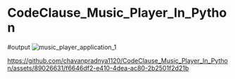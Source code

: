 # CodeClause_Music_Player_In_Python
#output
![music_player_application_1](https://github.com/chavanpradnya1120/CodeClause_Music_Player_In_Python/assets/89026631/43741de2-fd87-46b6-bf73-313e42971798)


https://github.com/chavanpradnya1120/CodeClause_Music_Player_In_Python/assets/89026631/f6646df2-e410-4dea-ac80-2b2501f2d21b

